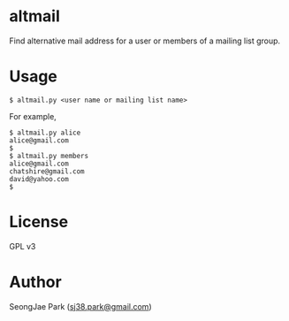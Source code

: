 altmail
=======

Find alternative mail address for a user or members of a mailing list group.


Usage
=====

```
$ altmail.py <user name or mailing list name>
```

For example,

```
$ altmail.py alice
alice@gmail.com
$
$ altmail.py members
alice@gmail.com
chatshire@gmail.com
david@yahoo.com
$
```


License
=======

GPL v3


Author
======

SeongJae Park (sj38.park@gmail.com)
